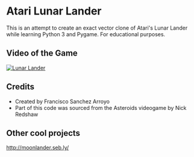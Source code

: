 # Atari Lunar Lander
This is an attempt to create an exact vector clone of Atari's Lunar Lander while learning Python 3 and Pygame. For educational purposes.

## Video of the Game
[![Lunar Lander](http://img.youtube.com/vi/McAhSoAEbhM/0.jpg)](https://www.youtube.com/watch?v=McAhSoAEbhM)

## Credits
- Created by Francisco Sanchez Arroyo
- Part of this code was sourced from the Asteroids videogame by Nick Redshaw

## Other cool projects
http://moonlander.seb.ly/
